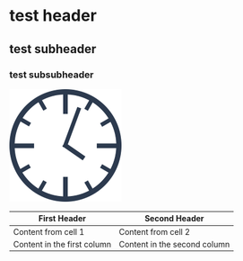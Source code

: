 # test header

## test subheader

### test subsubheader

![clock](images/clock.png)

First Header | Second Header
------------ | -------------
Content from cell 1 | Content from cell 2
Content in the first column | Content in the second column

<script src="https://ajax.googleapis.com/ajax/libs/jquery/1.11.3/jquery.min.js"></script>
